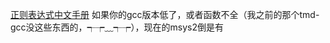 [正则表达式中文手册](https://tool.oschina.net/uploads/apidocs/jquery/regexp.html)
如果你的gcc版本低了，或者函数不全（我之前的那个tmd-gcc没这些东西的，┭┮﹏┭┮），现在的msys2倒是有